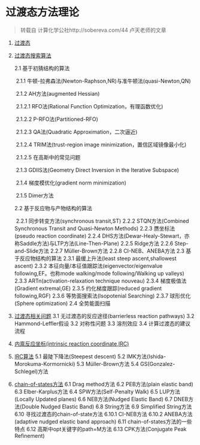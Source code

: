 # 过渡态方法理论

> 转载自 计算化学公社http://sobereva.com/44 卢天老师的文章

1. [过渡态](./5-8-1.html)

2. [过渡态搜索算法](./5-8-2.html)

    2.1 基于初猜结构的算法

    ​	2.1.1 牛顿-拉弗森法(Newton-Raphson,NR)与准牛顿法(quasi-Newton,QN)

    ​	2.1.2 AH方法(augmented Hessian)

    ​		2.1.2.1 RFO法(Rational Function Optimization，有理函数优化)

    ​		2.1.2.2 P-RFO法(Partitioned-RFO)

    ​		2.1.2.3 QA法(Quadratic Approximation，二次逼近)

    ​		2.1.2.4 TRIM法(trust-region image minimization，置信区域镜像最小化)

    ​		2.1.2.5 在高斯中的常见问题

    ​	2.1.3 GDIIS法(Geometry Direct Inversion in the Iterative Subspace)

    ​	2.1.4 梯度模优化(gradient norm minimization)

    ​	2.1.5 Dimer方法

    2.2 基于反应物与产物结构的算法

    ​	2.2.1 同步转变方法(synchronous transit,ST)
    2.2.2 STQN方法(Combined Synchronous Transit and Quasi-Newton Methods)
    2.2.3 赝坐标法(pseudo reaction coordinate)
    2.2.4 DHS方法(Dewar-Healy-Stewart，亦称Saddle方法)与LTP方法(Line-Then-Plane)
    2.2.5 Ridge方法
    2.2.6 Step-and-Slide方法
    2.2.7 Müller-Brown方法
    2.2.8 CI-NEB、ANEBA方法
    2.3 基于反应物结构的算法
    2.3.1 最缓上升法(least steep ascent,shallowest ascent)
    2.3.2 本征向量/本征值跟踪法(eigenvector/eigenvalue following,EF。也称mode walking/mode following/Walking up valleys)
    2.3.3 ARTn(activation-relaxation technique nouveau)
    2.3.4 梯度极值法(Gradient extremal,GE)
    2.3.5 约化梯度跟踪(reduced gradient following,RGF)
    2.3.6 等势面搜索法(Isopotenial Searching)
    2.3.7 球形优化(Sphere optimization)
    2.4 全势能面扫描

3. [过渡态相关问题](./5-8-3.html)
    3.1 无过渡态的反应途径(barrierless reaction pathways)
    3.2 Hammond-Leffler假设
    3.2 对称性问题
    3.3 溶剂效应
    3.4 计算过渡态的建议流程

4. [内禀反应坐标(intrinsic reaction coordinate,IRC)](./5-8-4.html)

5. [IRC算法](./5-8-5.html)
    5.1 最陡下降法(Steepest descent)
    5.2 IMK方法(Ishida-Morokuma-Kormornicki)
    5.3 Müller-Brown方法
    5.4 GS(Gonzalez-Schlegel)方法

6. [chain-of-states方法](./5-8-6.html)
    6.1 Drag method方法
    6.2 PEB方法(plain elastic band)
    6.3 Elber-Karplus方法
    6.4 SPW方法(Self-Penalty Walk)
    6.5 LUP方法(Locally Updated planes)
    6.6 NEB方法(Nudged Elastic Band)
    6.7 DNEB方法(Double Nudged Elastic Band)
    6.8 String方法
    6.9 Simplified String方法
    6.10 寻找过渡态的chain-of-state方法
    6.10.1 CI-NEB方法
    6.10.2 ANEBA方法(adaptive nudged elastic band approach)
    6.11 chain-of-states方法的一些特点
    6.12 高斯中opt关键字的path=M方法
    6.13 CPK方法(Conjugate Peak Refinement)